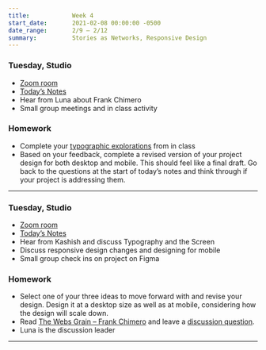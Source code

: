 ```yaml
---
title:            Week 4
start_date:       2021-02-08 00:00:00 -0500
date_range:       2/9 – 2/12
summary:          Stories as Networks, Responsive Design
---
```


### Tuesday, Studio
- [Zoom room](https://newschool.zoom.us/my/nikafisher)
- [Today&rsquo;s Notes](https://paper.dropbox.com/doc/Parsons-S21-CI2-Week-4b-Typographic-Explorations-and-Small-Group-Meetings--BE9kc1LIq1rgfUADw0N6a3sEAQ-MP11A6PXGiOdgqXU39fDN)
- Hear from Luna about Frank Chimero
- Small group meetings and in class activity

### Homework
- Complete your [typographic explorations](https://paper.dropbox.com/doc/Parsons-S21-CI2-Week-4b-Typographic-Explorations-and-Small-Group-Meetings--BE5uksGwINVoN8d2cO5KGd9qAg-MP11A6PXGiOdgqXU39fDN#:uid=430476986974823731365974&h2=%F0%9F%91%89In-Class-Exercise-%E2%80%93-Type-Exp) from in class
- Based on your feedback, complete a revised version of your project design for both desktop and mobile. This should feel like a final draft. Go back to the questions at the start of today&rsquo;s notes and think through if your project is addressing them.

---

### Tuesday, Studio
- [Zoom room](https://newschool.zoom.us/my/nikafisher)
- [Today&rsquo;s Notes](https://paper.dropbox.com/doc/S21-CI2-Week-4-Class-1-Stories-as-Networks-Ideation--BEzcf1_Nf3ojboIA34t1ce7xAQ-JRInZOBOsAKHlt4omU8rh)
- Hear from Kashish and discuss Typography and the Screen
- Discuss responsive design changes and designing for mobile
- Small group check ins on project on Figma



### Homework
- Select one of your three ideas to move forward with and revise your design. Design it at a desktop size as well as at mobile, considering how the design will scale down.
- Read [The Webs Grain – Frank Chimero](https://frankchimero.com/blog/2015/the-webs-grain/) and leave a [discussion question](https://paper.dropbox.com/doc/Parsons-Core-Interaction-S21-Reading-Reflections--BE6Y51iK1TsASh0LaocLyOqPAQ-WRC1vWjkMj6DPWDHQKuTU).
- Luna is the discussion leader

---
